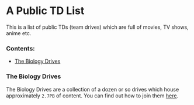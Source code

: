 # A Public TD List

This is a list of public TDs (team drives) which are full of movies, TV shows, anime etc.



### Contents:

 - [The Biology Drives](https://profbot.github.io/linkage#the-biology-drives)







### The Biology Drives

The Biology Drives are a collection of a dozen or so drives which house approximately `2.7PB` of content. You can find out how to join them [here](https://telegra.ph/How-to-join-our-movie-team-drive-with-just-a-click-11-21). 

